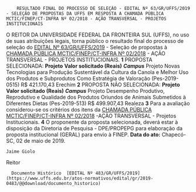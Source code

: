         RESULTADO FINAL DO PROCESSO DE SELEÇÃO - EDITAL Nº 63/GR/UFFS/2019 - SELEÇÃO DE PROPOSTAS DA UFFS EM RESPOSTA A CHAMADA PÚBLICA MCTIC/FINEP/CT-INFRA Nº 02/2018 - AÇÃO TRANSVERSAL - PROJETOS INSTITUCIONAIS  

 O REITOR DA UNIVERSIDADE FEDERAL DA FRONTEIRA SUL (UFFS), no uso de suas atribuições legais, torna público o resultado final do processo de seleção do [EDITAL Nº 63/GR/UFFS/2019](https://www.uffs.edu.br/atos-normativos/edital/gr/2019-0063) - Seleção de propostas à [CHAMADA PÚBLICA MCTIC/FINEP/CT-INFRA Nº 02/2018](http://www.finep.gov.br/chamadas-publicas/chamadapublica/630) - AÇÃO TRANSVERSAL - PROJETOS INSTITUCIONAIS.   **1**  PROPOSTA SELECIONADA:     **Projeto**   **Valor solicitado (Reais)**    ***Campus***      Projeto Novas Tecnologias para Produção Sustentável da Cultura da Canola e Melhor Uso dos Produtos e Subprodutos Como Estratégia de Valoração (Pes-2019-0515)   R$ 421.170,43   Erechim       **2**  PROPOSTA NÃO SELECIONADA:     **Projeto**   **Valor solicitado (Reais)**    ***Campus***      Projeto Desempenho Produtivo, Reprodutivo e Qualidade dos Produtos Oriundos de Animais Submetidos à Diferentes Dietas (Pes-2019-513)   R$ 499.907,43   Realeza       **3**  Para a avaliação considerou-se os critérios dos itens da [CHAMADA PÚBLICA MCTIC/FINEP/CT-INFRA Nº 02/2018](http://www.finep.gov.br/chamadas-publicas/chamadapublica/630) -AÇÃO TRANSVERSAL - Projetos Institucionais.   **4**  O proponente da proposta selecionada, deverá estar à disposição da Diretoria de Pesquisa - DPE/PROPEPG para elaboração da proposta institucional (GERAL) para envio à FINEP.        **Data do ato:** Chapecó-SC, 02 de maio de 2019.   
 

    Jaime Giolo   
 Reitor 

      Documento Histórico  [EDITAL Nº 483/GR/UFFS/2019](https://www.uffs.edu.br/atos-normativos/edital/gr/2019-0483/@@download/documento_historico)     
      